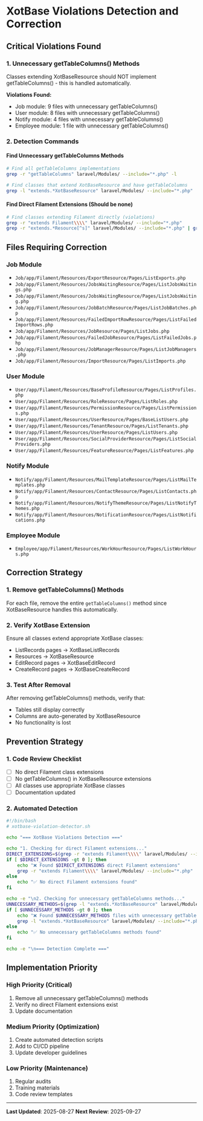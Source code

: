 # XotBase Violations Detection and Correction

## Critical Violations Found

### 1. Unnecessary getTableColumns() Methods
Classes extending XotBaseResource should NOT implement getTableColumns() - this is handled automatically.

**Violations Found:**
- Job module: 9 files with unnecessary getTableColumns()
- User module: 8 files with unnecessary getTableColumns()
- Notify module: 4 files with unnecessary getTableColumns()
- Employee module: 1 file with unnecessary getTableColumns()

### 2. Detection Commands

#### Find Unnecessary getTableColumns Methods
```bash
# Find all getTableColumns implementations
grep -r "getTableColumns" laravel/Modules/ --include="*.php" -l

# Find classes that extend XotBaseResource and have getTableColumns
grep -l "extends.*XotBaseResource" laravel/Modules/ --include="*.php" | xargs grep -l "getTableColumns"
```

#### Find Direct Filament Extensions (Should be none)
```bash
# Find classes extending Filament directly (violations)
grep -r "extends Filament\\\\" laravel/Modules/ --include="*.php"
grep -r "extends.*Resource[^s]" laravel/Modules/ --include="*.php" | grep -v XotBase
```

## Files Requiring Correction

### Job Module
- `Job/app/Filament/Resources/ExportResource/Pages/ListExports.php`
- `Job/app/Filament/Resources/JobsWaitingResource/Pages/ListJobsWaitings.php`
- `Job/app/Filament/Resources/JobsWaitingResource/Pages/ListJobsWaiting.php`
- `Job/app/Filament/Resources/JobBatchResource/Pages/ListJobBatches.php`
- `Job/app/Filament/Resources/FailedImportRowResource/Pages/ListFailedImportRows.php`
- `Job/app/Filament/Resources/JobResource/Pages/ListJobs.php`
- `Job/app/Filament/Resources/FailedJobResource/Pages/ListFailedJobs.php`
- `Job/app/Filament/Resources/JobManagerResource/Pages/ListJobManagers.php`
- `Job/app/Filament/Resources/ImportResource/Pages/ListImports.php`

### User Module
- `User/app/Filament/Resources/BaseProfileResource/Pages/ListProfiles.php`
- `User/app/Filament/Resources/RoleResource/Pages/ListRoles.php`
- `User/app/Filament/Resources/PermissionResource/Pages/ListPermissions.php`
- `User/app/Filament/Resources/UserResource/Pages/BaseListUsers.php`
- `User/app/Filament/Resources/TenantResource/Pages/ListTenants.php`
- `User/app/Filament/Resources/UserResource/Pages/ListUsers.php`
- `User/app/Filament/Resources/SocialProviderResource/Pages/ListSocialProviders.php`
- `User/app/Filament/Resources/FeatureResource/Pages/ListFeatures.php`

### Notify Module
- `Notify/app/Filament/Resources/MailTemplateResource/Pages/ListMailTemplates.php`
- `Notify/app/Filament/Resources/ContactResource/Pages/ListContacts.php`
- `Notify/app/Filament/Resources/NotifyThemeResource/Pages/ListNotifyThemes.php`
- `Notify/app/Filament/Resources/NotificationResource/Pages/ListNotifications.php`

### Employee Module
- `Employee/app/Filament/Resources/WorkHourResource/Pages/ListWorkHours.php`

## Correction Strategy

### 1. Remove getTableColumns() Methods
For each file, remove the entire `getTableColumns()` method since XotBaseResource handles this automatically.

### 2. Verify XotBase Extension
Ensure all classes extend appropriate XotBase classes:
- ListRecords pages → XotBaseListRecords
- Resources → XotBaseResource
- EditRecord pages → XotBaseEditRecord
- CreateRecord pages → XotBaseCreateRecord

### 3. Test After Removal
After removing getTableColumns() methods, verify that:
- Tables still display correctly
- Columns are auto-generated by XotBaseResource
- No functionality is lost

## Prevention Strategy

### 1. Code Review Checklist
- [ ] No direct Filament class extensions
- [ ] No getTableColumns() in XotBaseResource extensions
- [ ] All classes use appropriate XotBase classes
- [ ] Documentation updated

### 2. Automated Detection
```bash
#!/bin/bash
# xotbase-violation-detector.sh

echo "=== XotBase Violations Detection ==="

echo "1. Checking for direct Filament extensions..."
DIRECT_EXTENSIONS=$(grep -r "extends Filament\\\\" laravel/Modules/ --include="*.php" | wc -l)
if [ $DIRECT_EXTENSIONS -gt 0 ]; then
    echo "❌ Found $DIRECT_EXTENSIONS direct Filament extensions"
    grep -r "extends Filament\\\\" laravel/Modules/ --include="*.php"
else
    echo "✅ No direct Filament extensions found"
fi

echo -e "\n2. Checking for unnecessary getTableColumns methods..."
UNNECESSARY_METHODS=$(grep -l "extends.*XotBaseResource" laravel/Modules/ --include="*.php" | xargs grep -l "getTableColumns" | wc -l)
if [ $UNNECESSARY_METHODS -gt 0 ]; then
    echo "❌ Found $UNNECESSARY_METHODS files with unnecessary getTableColumns methods"
    grep -l "extends.*XotBaseResource" laravel/Modules/ --include="*.php" | xargs grep -l "getTableColumns"
else
    echo "✅ No unnecessary getTableColumns methods found"
fi

echo -e "\n=== Detection Complete ==="
```

## Implementation Priority

### High Priority (Critical)
1. Remove all unnecessary getTableColumns() methods
2. Verify no direct Filament extensions exist
3. Update documentation

### Medium Priority (Optimization)
1. Create automated detection scripts
2. Add to CI/CD pipeline
3. Update developer guidelines

### Low Priority (Maintenance)
1. Regular audits
2. Training materials
3. Code review templates

---

**Last Updated**: 2025-08-27
**Next Review**: 2025-09-27
